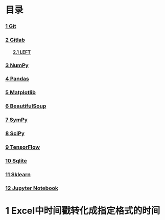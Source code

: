 # 目录

<h3><a href="#title1">1 Git</a> </h3>
<h3><a href="#title2">2 Gitlab</a> </h3>
		<h4><ul><a href="#title2.1">2.1 LEFT</a> </h4>
<h3><a href="#title2">3 NumPy</a> </h3>
<h3><a href="#title2">4 Pandas</a> </h3>
<h3><a href="#title2">5 Matplotlib</a> </h3>
<h3><a href="#title2">6 BeautifulSoup</a> </h3>
<h3><a href="#title2">7 SymPy</a> </h3>
<h3><a href="#title2">8 SciPy</a> </h3>
<h3><a href="#title2">9 TensorFlow</a> </h3>
<h3><a href="#title2">10 Sqlite</a> </h3>
<h3><a href="#title2">11 Sklearn</a> </h3>
<h3><a href="#title2">12 Jupyter Notebook</a> </h3>


<div style="page-break-after:always"></div>

  <h1 id="title1">1 Excel中时间戳转化成指定格式的时间</h1>  

<!--stackedit_data:
eyJoaXN0b3J5IjpbMTU1MDUxNzU3OV19
-->